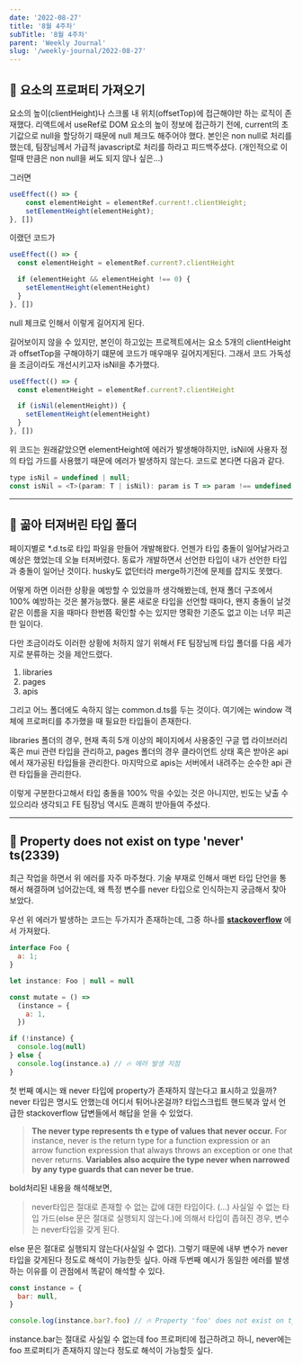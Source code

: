 ```yaml
---
date: '2022-08-27'
title: '8월 4주차'
subTitle: '8월 4주차'
parent: 'Weekly Journal'
slug: '/weekly-journal/2022-08-27'
---
```


## 📌 **요소의 프로퍼티 가져오기**

요소의 높이(clientHeight)나 스크롤 내 위치(offsetTop)에 접근해야만 하는 로직이 존재했다. 리액트에서 useRef로 DOM 요소의 높이 정보에 접근하기 전에, current의 초기값으로 null을 할당하기 때문에 null 체크도 해주어야 했다. 본인은 non null로 처리를 했는데, 팀장님께서 가급적 javascript로 처리를 하라고 피드백주셨다. (개인적으로 이럴때 만큼은 non null을 써도 되지 않나 싶은...)

그러면

```javascript
useEffect(() => {
    const elementHeight = elementRef.current!.clientHeight;
    setElementHeight(elementHeight);
}, [])
```

이랬던 코드가

```javascript
useEffect(() => {
  const elementHeight = elementRef.current?.clientHeight

  if (elementHeight && elementHeight !== 0) {
    setElementHeight(elementHeight)
  }
}, [])
```

null 체크로 인해서 이렇게 길어지게 된다.

길어보이지 않을 수 있지만, 본인이 하고있는 프로젝트에서는 요소 5개의 clientHeight과 offsetTop을 구해야하기 떄문에 코드가 매우매우 길어지게된다. 그래서 코드 가독성을 조금이라도 개선시키고자 isNil을 추가했다.

```javascript
useEffect(() => {
  const elementHeight = elementRef.current?.clientHeight

  if (isNil(elementHeight)) {
    setElementHeight(elementHeight)
  }
}, [])
```

위 코드는 원래같았으면 elementHeight에 에러가 발생해야하지만, isNil에 사용자 정의 타입 가드를 사용했기 때문에 에러가 발생하지 않는다. 코드로 본다면 다음과 같다.

```javascript
type isNil = undefined | null;
const isNil = <T>(param: T | isNil): param is T => param !== undefined || param !== null
```

---

## 📌 **곪아 터져버린 타입 폴더**

페이지별로 \*.d.ts로 타입 파일을 만들어 개발해왔다. 언젠가 타입 충돌이 일어날거라고 예상은 했었는데 오늘 터져버렸다. 동료가 개발하면서 선언한 타입이 내가 선언한 타입과 충돌이 일어난 것이다. husky도 없던터라 merge하기전에 문제를 잡지도 못했다.

어떻게 하면 이러한 상황을 예방할 수 있었을까 생각해봤는데, 현재 폴더 구조에서 100% 예방하는 것은 불가능했다. 물론 새로운 타입을 선언할 때마다, 왠지 충돌이 날것 같은 이름을 지을 때마다 한번쯤 확인할 수는 있지만 명확한 기준도 없고 이는 너무 피곤한 일이다.

다만 조금이라도 이러한 상황에 처하지 않기 위해서 FE 팀장님께 타입 폴더를 다음 세가지로 분류하는 것을 제안드렸다.

1. libraries
2. pages
3. apis

그리고 어느 폴더에도 속하지 않는 common.d.ts를 두는 것이다. 여기에는 window 객체에 프로퍼티를 추가했을 때 필요한 타입들이 존재한다.

libraries 폴더의 경우, 현재 족히 5개 이상의 페이지에서 사용중인 구글 맵 라이브러리 혹은 mui 관련 타입을 관리하고, pages 폴더의 경우 클라이언트 상태 혹은 받아온 api에서 재가공된 타입들을 관리한다. 마지막으로 apis는 서버에서 내려주는 순수한 api 관련 타입들을 관리한다.

이렇게 구분한다고해서 타입 충돌을 100% 막을 수있는 것은 아니지만, 빈도는 낮출 수 있으리라 생각되고 FE 팀장님 역시도 흔쾌히 받아들여 주셨다.

---

## 📌 **Property does not exist on type 'never' ts(2339)**

최근 작업을 하면서 위 에러를 자주 마주쳤다. 기술 부재로 인해서 매번 타입 단언을 통해서 해결하며 넘어갔는데, 왜 특정 변수를 never 타입으로 인식하는지 궁금해서 찾아보았다.

우선 위 에러가 발생하는 코드는 두가지가 존재하는데, 그중 하나를 **[stackoverflow](https://stackoverflow.com/questions/44147937/property-does-not-exist-on-type-never)** 에서 가져왔다.

```javascript
interface Foo {
  a: 1;
}

let instance: Foo | null = null

const mutate = () =>
  (instance = {
    a: 1,
  })

if (!instance) {
  console.log(null)
} else {
  console.log(instance.a) // 🔥 에러 발생 지점
}
```

첫 번째 예시는 왜 never 타입에 property가 존재하지 않는다고 표시하고 있을까? never 타입은 명시도 안했는데 어디서 튀어나온걸까? 타입스크립트 핸드북과 앞서 언급한 stackoverflow 답변들에서 해답을 얻을 수 있었다.

> **The never type represents th e type of values that never occur.** For instance, never is the return type for a function expression or an arrow function expression that always throws an exception or one that never returns. **Variables also acquire the type never when narrowed by any type guards that can never be true.**

bold처리된 내용을 해석해보면,

> never타입은 절대로 존재할 수 없는 값에 대한 타입이다. (...) 사실일 수 없는 타입 가드(else 문은 절대로 실행되지 않는다.)에 의해서 타입이 좁혀진 경우, 변수는 never타입을 갖게 된다.

else 문은 절대로 실행되지 않는다(사실일 수 없다). 그렇기 때문에 내부 변수가 never 타입을 갖게된다 정도로 해석이 가능한듯 싶다. 아래 두번째 예시가 동일한 에러를 발생하는 이유를 이 관점에서 똑같이 해석할 수 있다.

```javascript
const instance = {
  bar: null,
}

console.log(instance.bar?.foo) // 🔥 Property 'foo' does not exist on type 'never'
```

instance.bar는 절대로 사실일 수 없는데 foo 프로퍼티에 접근하려고 하니, never에는 foo 프로퍼티가 존재하지 않는다 정도로 해석이 가능할듯 싶다.

